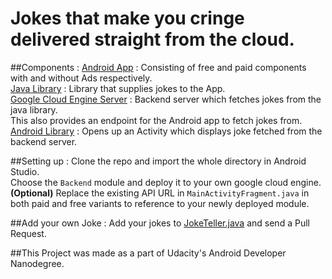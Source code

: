 Jokes that make you cringe delivered straight from the cloud.
====

##Components : 
[Android App](https://github.com/the-dagger/PoorJoker/tree/master/app) : Consisting of free and paid components with and without Ads respectively.<br>
[Java Library](https://github.com/the-dagger/PoorJoker/tree/master/lib) : Library that supplies jokes to the App.<br>
[Google Cloud Engine Server](https://github.com/the-dagger/PoorJoker/tree/master/backend) : Backend server which fetches jokes from the java library.<br>
This also provides an endpoint for the Android app to fetch jokes from.<br>
[Android Library](https://github.com/the-dagger/PoorJoker/tree/master/jokelib) : Opens up an Activity which displays joke fetched from the backend server.<br>

##Setting up : 
Clone the repo and import the whole directory in Android Studio.<br>
Choose the `Backend` module and deploy it to your own google cloud engine.<br>
**(Optional)** Replace the existing API URL in `MainActivityFragment.java` in both paid and free variants to reference to your newly deployed module.

##Add your own Joke : 
Add your jokes to [JokeTeller.java](https://github.com/the-dagger/PoorJoker/blob/master/lib/src/main/java/com/example/JokeTeller.java) and send a Pull Request.

##This Project was made as a part of Udacity's Android Developer Nanodegree.
